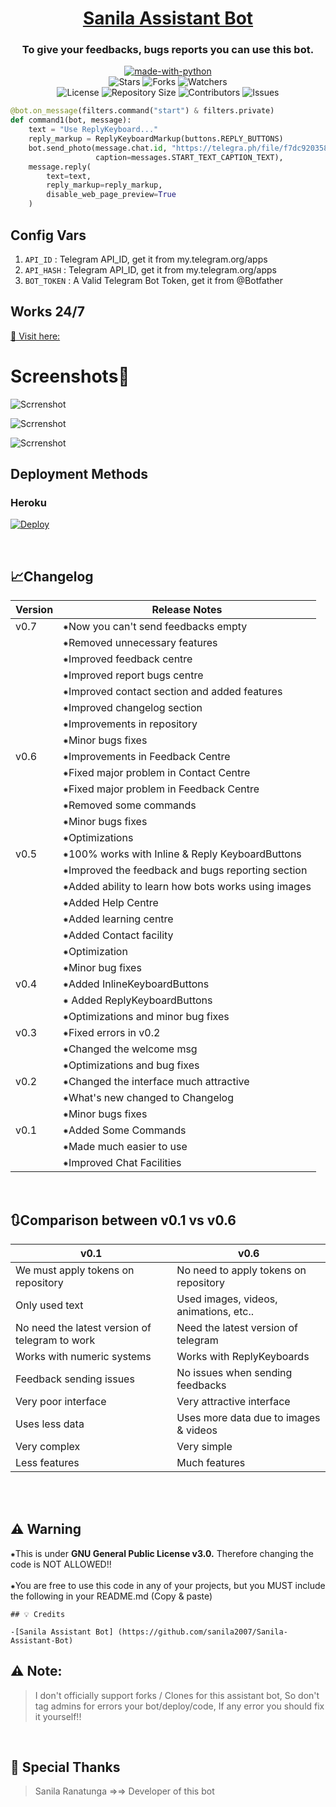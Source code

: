 
<h1 align= center><a href="https://t.me/sanilaassistant_bot">Sanila Assistant Bot</a> </h1>
<h3 align = center>To give your feedbacks, bugs reports you can use this bot.</h3>
<p align="center">
<a href="https://python.org"><img src="http://forthebadge.com/images/badges/made-with-python.svg" alt="made-with-python"></a>
<br>
    <img src="https://img.shields.io/github/stars/sanila2007/Sanila-Assistant-Bot?style=for-the-badge" alt="Stars">
    <img src="https://img.shields.io/github/forks/sanila2007/Sanila-Assistant-Bot?style=for-the-badge" alt="Forks">
    <img src="https://img.shields.io/github/watchers/sanila2007/Sanila-Assistant-Bot?style=for-the-badge" alt="Watchers"> 
<br>
    <img src="https://img.shields.io/github/license/sanila2007/Sanila-Assistant-Bot?style=for-the-badge" alt="License">
    <img src="https://img.shields.io/github/repo-size/sanila2007/Sanila-Assistant-Bot?style=for-the-badge" alt="Repository Size">
    <img src="https://img.shields.io/github/contributors/sanila2007/Sanila-Assistant-Bot?style=for-the-badge" alt="Contributors">
    <img src="https://img.shields.io/github/issues/sanila2007/Sanila-Assistant-Bot?style=for-the-badge" alt="Issues">
</p>  

```python
@bot.on_message(filters.command("start") & filters.private)
def command1(bot, message):
    text = "Use ReplyKeyboard..."
    reply_markup = ReplyKeyboardMarkup(buttons.REPLY_BUTTONS)
    bot.send_photo(message.chat.id, "https://telegra.ph/file/f7dc9203585394d0595b1.jpg",
                   caption=messages.START_TEXT_CAPTION_TEXT),
    message.reply(
        text=text,
        reply_markup=reply_markup,
        disable_web_page_preview=True
    )

```

## Config Vars
1. `API_ID` : Telegram API_ID, get it from my.telegram.org/apps
2. `API_HASH` : Telegram API_ID, get it from my.telegram.org/apps
3. `BOT_TOKEN` : A Valid Telegram Bot Token, get it from @Botfather


## Works 24/7

[💖 Visit here: ](https://t.me/sanilaassistant_bot)
 
<h1>Screenshots📸</h1>

<p align="left">
  <img src="https://telegra.ph/file/113ab2740758ead7aab47.jpg" alt="Scrrenshot"><br>
  
<p align="left">
  <img src="https://telegra.ph/file/c7354792cdf399b11ac1c.jpg" alt="Scrrenshot"><br>
  
<p align="left">
  <img src="https://telegra.ph/file/74224f6569ea2f002c900.jpg" alt="Scrrenshot"><br>
   

  
## Deployment Methods

### Heroku

[![Deploy](https://www.herokucdn.com/deploy/button.svg)](https://heroku.com/deploy?template=https://github.com/sanila2007/Sanila-Assistant-Bot)
    
 
<br>
    
## 📈Changelog

|   **Version**     |       **Release Notes**  |
| ---------------- | ---------------------------------------- |
| v0.7 |⁕Now you can't send feedbacks empty |
| | ⁕Removed unnecessary features |
| | ⁕Improved feedback centre |
| | ⁕Improved report bugs centre|
| | ⁕Improved contact section and added features |
| | ⁕Improved changelog section |
| | ⁕Improvements in repository |
| | ⁕Minor bugs fixes |
| v0.6 |  ⁕Improvements in Feedback Centre |
| |    ⁕Fixed major problem in Contact Centre |
| |  ⁕Fixed major problem in Feedback Centre |
| | ⁕Removed some commands |
| |  ⁕Minor bugs fixes |
| | ⁕Optimizations |
| v0.5 | ⁕100% works with Inline & Reply KeyboardButtons |
| |  ⁕Improved the feedback and bugs reporting section |
| |  ⁕Added ability to learn how bots works using images |
| | ⁕Added Help Centre |
| | ⁕Added learning centre |
| | ⁕Added Contact facility |
| | ⁕Optimization |
| | ⁕Minor bug fixes |
| v0.4 |  ⁕Added InlineKeyboardButtons |
| | ⁕ Added ReplyKeyboardButtons |
| | ⁕Optimizations and minor bug fixes |
| v0.3 |  ⁕Fixed errors in v0.2 |
| | ⁕Changed the welcome msg |
| | ⁕Optimizations and bug fixes |
| v0.2 |  ⁕Changed the interface much attractive |
| | ⁕What's new changed to Changelog |
| | ⁕Minor bugs fixes |
| v0.1 |  ⁕Added Some Commands |
| | ⁕Made much easier to use |
| | ⁕Improved Chat Facilities |
    
<br>    
    
## 🔃Comparison between v0.1 vs v0.6
    
| v0.1      | v0.6    |
| --------------------------- | ---------------------------- |
| We must apply tokens on repository | No need to apply tokens on repository |
| Only used text | Used images, videos, animations, etc.. |
| No need the latest version of telegram to work | Need the latest version of telegram |
| Works with numeric systems | Works with ReplyKeyboards |
| Feedback sending issues | No issues when sending feedbacks |
| Very poor interface | Very attractive interface |
| Uses less data | Uses more data due to images & videos |
| Very complex | Very simple |
| Less features | Much features |
<BR><BR>



## ⚠️ Warning
 ⁕This is under <b>GNU General Public License v3.0.</b> Therefore changing the code is NOT ALLOWED!!<br><br>
 ⁕You are free to use this code in any of your projects, but you MUST include the following in your README.md (Copy & paste)<br>

```
## 💡 Credits
 
-[Sanila Assistant Bot] (https://github.com/sanila2007/Sanila-Assistant-Bot)

```

## ⚠️ Note: <br>

> I don't officially support forks / Clones for this assistant bot, So don't tag admins for errors your bot/deploy/code, If any error you should fix it yourself!!
<br>


 
## 💖 Special Thanks <br>
> Sanila Ranatunga ⇒⇒ Developer of this bot
    

